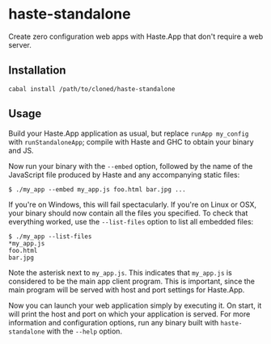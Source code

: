 haste-standalone
================
Create zero configuration web apps with Haste.App that don't require a web
server.

Installation
------------

`cabal install /path/to/cloned/haste-standalone`

Usage
-----
Build your Haste.App application as usual, but replace `runApp my_config`
with `runStandaloneApp`; compile with Haste and GHC to obtain your binary and
JS.

Now run your binary with the `--embed` option, followed by the name of the
JavaScript file produced by Haste and any accompanying static files:

    $ ./my_app --embed my_app.js foo.html bar.jpg ...

If you're on Windows, this will fail spectacularly. If you're on Linux or OSX,
your binary should now contain all the files you specified. To check that
everything worked, use the `--list-files` option to list all embedded files:

    $ ./my_app --list-files
    *my_app.js
    foo.html
    bar.jpg

Note the asterisk next to `my_app.js`. This indicates that `my_app.js` is
considered to be the main app client program. This is important, since the
main program will be served with host and port settings for Haste.App.

Now you can launch your web application simply by executing it. On start,
it will print the host and port on which your application is served.
For more information and configuration options, run any binary built with
`haste-standalone` with the `--help` option.

